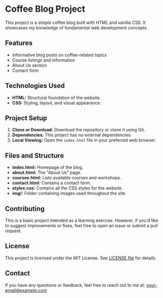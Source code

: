 # Coffee Blog Project

This project is a simple coffee blog built with HTML and vanilla CSS. It showcases my knowledge of fundamental web development concepts. 

## Features

*   Informative blog posts on coffee-related topics
*   Course listings and information
*   About Us section
*   Contact form

## Technologies Used

*   **HTML:** Structural foundation of the website.
*   **CSS:** Styling, layout, and visual appearance.
 
## Project Setup

1.  **Clone or Download:** Download the repository or clone it using Git.
2.  **Dependencies:** This project has no external dependencies. 
3.  **Local Viewing:** Open the `index.html` file in your preferred web browser. 

## Files and Structure

*   **index.html:**  Homepage of the blog.
*   **about.html:**  The "About Us" page.
*   **courses.html:**  Lists available courses and workshops.
*   **contact.html:**  Contains a contact form.
*   **styles.css:** Contains all the CSS styles for the website.
*   **img/:** Folder containing images used throughout the site.

## Contributing

This is a basic project intended as a learning exercise. However, if you'd like to suggest improvements or fixes, feel free to open an issue or submit a pull request. 

## License

This project is licensed under the MIT License.  See [LICENSE file](./LICENSE) for details.

## Contact

If you have any questions or feedback, feel free to reach out to me at: your-email@example.com 
